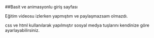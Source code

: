 ##Basit ve animasyonlu giriş sayfası

Eğitim videosu izlerken yapmıştım ve paylaşmazsam olmazdı.

css ve html kullanılarak yapılmıştır sosyal medya tuşlarını kendinize göre ayarlayabilirsiniz.